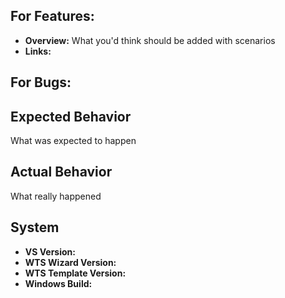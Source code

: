 ## For Features:

* **Overview:** What you'd think should be added with scenarios
* **Links:**

## For Bugs:

## Expected Behavior

What was expected to happen

## Actual Behavior

What really happened

## System

* **VS Version:**
* **WTS Wizard Version:**
* **WTS Template Version:**
* **Windows Build:**

